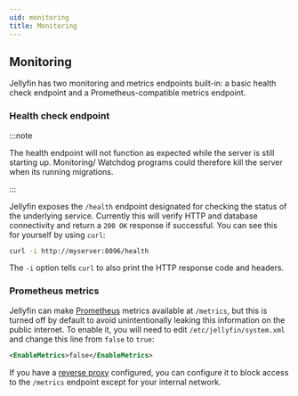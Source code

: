 ```yaml
---
uid: monitoring
title: Monitoring
---
```


## Monitoring

Jellyfin has two monitoring and metrics endpoints built-in: a basic health check endpoint and a Prometheus-compatible metrics endpoint.

### Health check endpoint

:::note

The health endpoint will not function as expected while the server is still starting up.
Monitoring/ Watchdog programs could therefore kill the server when its running migrations.

:::

Jellyfin exposes the `/health` endpoint designated for checking the status of the underlying service. Currently this will verify HTTP and database connectivity and return a `200 OK` response if successful. You can see this for yourself by using `curl`:

```sh
curl -i http://myserver:8096/health
```

The `-i` option tells `curl` to also print the HTTP response code and headers.

### Prometheus metrics

Jellyfin can make [Prometheus](https://prometheus.io/) metrics available at `/metrics`, but this is turned off by default to avoid unintentionally leaking this information on the public internet. To enable it, you will need to edit `/etc/jellyfin/system.xml` and change this line from `false` to `true`:

```xml
<EnableMetrics>false</EnableMetrics>
```

If you have a [reverse proxy](../reverse-proxy/) configured, you can configure it to block access to the `/metrics` endpoint except for your internal network.
